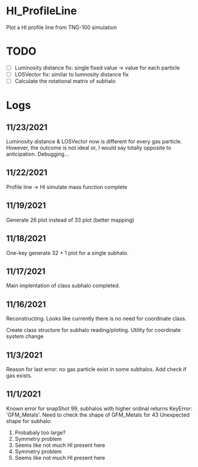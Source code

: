# HI_ProfileLine
Plot a HI profile line from TNG-100 simulation

# TODO
 - [ ] Luminosity distance fix: single fixed value -> value for each particle
 - [ ] LOSVector fix: similar to lumnosity distance fix
 - [ ] Calculate the rotational matrix of subhalo

# Logs

## 11/23/2021
Luminosity distance & LOSVector now is different for every gas particle.
However, the outcome is not ideal or, I would say totally opposite to anticipation.
Debugging...

## 11/22/2021
Profile line -> HI simulate mass function complete

## 11/19/2021
Generate 26 plot instead of 33 plot (better mapping)

## 11/18/2021
One-key generate 32 + 1 plot for a single subhalo.

## 11/17/2021
Main implentation of class subhalo completed.

## 11/16/2021
Reconstructing.
Looks like currently there is no need for coordinate class.

Create class structure for subhalo reading/ploting.
Utility for coordinate system change
## 11/3/2021
Reason for last error: no gas particle exist in some subhalos. Add check if gas exists.
## 11/1/2021
Known error for snapShot 99, subhalos with higher ordinal returns KeyError: 'GFM_Metals'. Need to check the shape of GFM_Metals for 43
Unexpected shape for subhalo: 
1. Probabaly too large?
2. Symmetry problem
7. Seems like not much HI present here 
42. Symmetry problem
43. Seems like not much HI present here 
